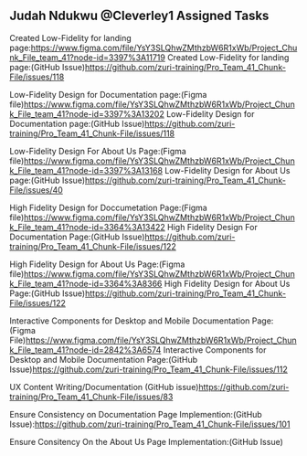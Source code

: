## Judah Ndukwu @Cleverley1 Assigned Tasks
Created Low-Fidelity for landing page:https://www.figma.com/file/YsY3SLQhwZMthzbW6R1xWb/Project_Chunk_File_team_41?node-id=3397%3A11719
Created Low-Fidelity for landing page:(GitHub Issue)https://github.com/zuri-training/Pro_Team_41_Chunk-File/issues/118

Low-Fidelity Design for Documentation page:(Figma file)https://www.figma.com/file/YsY3SLQhwZMthzbW6R1xWb/Project_Chunk_File_team_41?node-id=3397%3A13202
Low-Fidelity Design for Documentation page:(GitHub Issue)https://github.com/zuri-training/Pro_Team_41_Chunk-File/issues/118

Low-Fidelity Design For About Us Page:(Figma file)https://www.figma.com/file/YsY3SLQhwZMthzbW6R1xWb/Project_Chunk_File_team_41?node-id=3397%3A13168
Low-Fidelity Design for About Us page:(GitHub Issue)https://github.com/zuri-training/Pro_Team_41_Chunk-File/issues/40

High Fidelity Design for Doccumetation Page:(Figma file)https://www.figma.com/file/YsY3SLQhwZMthzbW6R1xWb/Project_Chunk_File_team_41?node-id=3364%3A13422
High Fidelity Design For Documentation Page:(GitHub Issue)https://github.com/zuri-training/Pro_Team_41_Chunk-File/issues/122

High Fidelity Design for About Us Page:(Figma file)https://www.figma.com/file/YsY3SLQhwZMthzbW6R1xWb/Project_Chunk_File_team_41?node-id=3364%3A8366
High Fidelity Design for About Us Page:(GitHub Issue)https://github.com/zuri-training/Pro_Team_41_Chunk-File/issues/122

Interactive Components for Desktop and Mobile Documentation Page:(Figma File)https://www.figma.com/file/YsY3SLQhwZMthzbW6R1xWb/Project_Chunk_File_team_41?node-id=2842%3A6574
Interactive Components for Desktop and Mobile Documentation Page:(GitHub Issue)https://github.com/zuri-training/Pro_Team_41_Chunk-File/issues/112

UX Content Writing/Documentation (GitHub issue)https://github.com/zuri-training/Pro_Team_41_Chunk-File/issues/83

Ensure Consistency on Documentation Page Implemention:(GitHub Issue):https://github.com/zuri-training/Pro_Team_41_Chunk-File/issues/101

Ensure Consitency On the About Us Page Implementation:(GitHub Issue)
